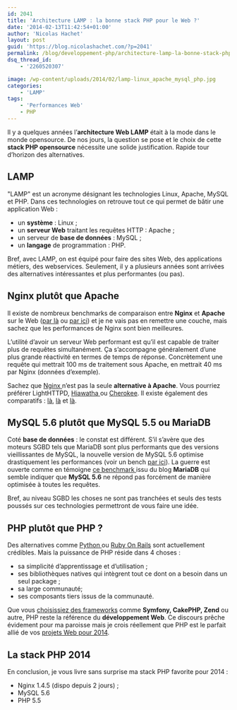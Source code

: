 ```yaml
---
id: 2041
title: 'Architecture LAMP : la bonne stack PHP pour le Web ?'
date: '2014-02-13T11:42:54+01:00'
author: 'Nicolas Hachet'
layout: post
guid: 'https://blog.nicolashachet.com/?p=2041'
permalink: /blog/developpement-php/architecture-lamp-la-bonne-stack-php-pour-le-web/
dsq_thread_id:
    - '2260520307'

image: /wp-content/uploads/2014/02/lamp-linux_apache_mysql_php.jpg
categories:
    - 'LAMP'
tags:
    - 'Performances Web'
    - PHP
---
```


Il y a quelques années l’**architecture Web LAMP** était à la mode dans le monde opensource. De nos jours, la question se pose et le choix de cette **stack PHP opensource** nécessite une solide justification. Rapide tour d’horizon des alternatives.

## LAMP

"LAMP" est un acronyme désignant les technologies Linux, Apache, MySQL et PHP. Dans ces technologies on retrouve tout ce qui permet de bâtir une application Web :

- un **système** : Linux ;
- un **serveur Web** traitant les requêtes HTTP : Apache ;
- un serveur de **base de données** : MySQL ;
- un **langage** de programmation : PHP.

Bref, avec LAMP, on est équipé pour faire des sites Web, des applications métiers, des webservices. Seulement, il y a plusieurs années sont arrivées des alternatives intéressantes et plus performantes (ou pas).

## Nginx plutôt que Apache

Il existe de nombreux benchmarks de comparaison entre **Nginx** et **Apache** sur le Web ([par là](https://blog.f3re.com/comparatif-nginx-vs-apache/) ou [par ici](https://wiki.dreamhost.com/Web_Server_Performance_Comparison)) et je ne vais pas en remettre une couche, mais sachez que les performances de Nginx sont bien meilleures.

L’utilité d’avoir un serveur Web performant est qu’il est capable de traiter plus de requêtes simultanément. Ça s’accompagne généralement d’une plus grande réactivité en termes de temps de réponse. Concrètement une requête qui mettrait 100 ms de traitement sous Apache, en mettrait 40 ms par Nginx (données d’exemple).

Sachez que [Nginx ](https://nginx.org/)n’est pas la seule **alternative à Apache**. Vous pourriez préférer LightHTTPD, [Hiawatha ](https://www.hiawatha-webserver.org/)ou [Cherokee](https://cherokee-project.com/). Il existe également des comparatifs : [là](https://centminmod.com/benchmarks_nginx_openlitespeed_cherokee.html), [là](https://www.rootusers.com/web-server-performance-benchmark/) et [là](https://www.wjunction.com/64-webmaster-resources/81962-apache-vs-nginx-vs-lighttpd-cherokee.html).

## MySQL 5.6 plutôt que MySQL 5.5 ou MariaDB

Coté **base de données** : le constat est différent. S’il s’avère que des moteurs SGBD tels que MariaDB sont plus performants que des versions vieillissantes de MySQL, la nouvelle version de MySQL 5.6 optimise drastiquement les performances (voir un bench [par ici](https://dimitrik.free.fr/blog/archives/2013/02/mysql-performance-mysql-56-vs-mysql-55-vs-mariadb-55.html)). La guerre est ouverte comme en témoigne [ce benchmark ](https://blog.mariadb.org/mariadb-5-3-optimizer-benchmark/)issu du blog **MariaDB** qui semble indiquer que **MySQL 5.6** ne répond pas forcément de manière optimisée à toutes les requêtes.

Bref, au niveau SGBD les choses ne sont pas tranchées et seuls des tests poussés sur ces technologies permettront de vous faire une idée.

## PHP plutôt que PHP ?

Des alternatives comme [Python ](https://www.python.org/)ou [Ruby On Rails](https://rubyonrails.org/) sont actuellement crédibles. Mais la puissance de PHP réside dans 4 choses :

- sa simplicité d’apprentissage et d’utilisation ;
- ses bibliothèques natives qui intègrent tout ce dont on a besoin dans un seul package ;
- sa large communauté;
- ses composants tiers issus de la communauté.

Que vous [choisissiez des frameworks](https://www.nicolashachet.com/blog/technologies/php/pourquoi-utiliser-un-framework-php/ "Pourquoi utiliser un framework PHP ?") comme **Symfony, CakePHP, Zend** ou autre, PHP reste la référence du **développement Web**. Ce discours prêche évidement pour ma paroisse mais je crois réellement que PHP est le parfait allié de vos [projets Web pour 2014](https://www.nicolashachet.com/blog/technologies/php/quel-framework-php-pour-2014/ "Quel framework PHP pour 2014 ?").

## La stack PHP 2014

En conclusion, je vous livre sans surprise ma stack PHP favorite pour 2014 :

- Nginx 1.4.5 (dispo depuis 2 jours) ;
- MySQL 5.6
- PHP 5.5
